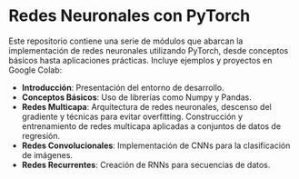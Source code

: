 # Redes Neuronales con PyTorch

Este repositorio contiene una serie de módulos que abarcan la implementación de redes neuronales utilizando PyTorch, desde conceptos básicos hasta aplicaciones prácticas. Incluye ejemplos y proyectos en Google Colab:

- **Introducción**: Presentación del entorno de desarrollo.
- **Conceptos Básicos**: Uso de librerías como Numpy y Pandas.
- **Redes Multicapa**:  Arquitectura de redes neuronales, descenso del gradiente y técnicas para evitar overfitting. Construcción y entrenamiento de redes multicapa aplicadas a conjuntos de datos de regresión.
- **Redes Convolucionales**: Implementación de CNNs para la clasificación de imágenes.
- **Redes Recurrentes**: Creación de RNNs para secuencias de datos.

